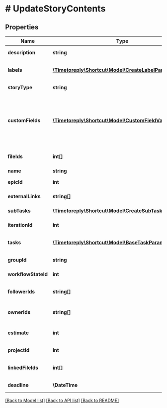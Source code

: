 # # UpdateStoryContents

## Properties

Name | Type | Description | Notes
------------ | ------------- | ------------- | -------------
**description** | **string** | The description of the story. | [optional]
**labels** | [**\Timetoreply\Shortcut\Model\CreateLabelParams[]**](CreateLabelParams.md) | An array of labels to be populated by the template. | [optional]
**storyType** | **string** | The type of story (feature, bug, chore). | [optional]
**customFields** | [**\Timetoreply\Shortcut\Model\CustomFieldValueParams[]**](CustomFieldValueParams.md) | An array of maps specifying a CustomField ID and CustomFieldEnumValue ID that represents an assertion of some value for a CustomField. | [optional]
**fileIds** | **int[]** | An array of the attached file IDs to be populated. | [optional]
**name** | **string** | The name of the story. | [optional]
**epicId** | **int** | The ID of the epic the to be populated. | [optional]
**externalLinks** | **string[]** | An array of external links to be populated. | [optional]
**subTasks** | [**\Timetoreply\Shortcut\Model\CreateSubTaskParams[]**](CreateSubTaskParams.md) | An array of sub-tasks connected to the story | [optional]
**iterationId** | **int** | The ID of the iteration the to be populated. | [optional]
**tasks** | [**\Timetoreply\Shortcut\Model\BaseTaskParams[]**](BaseTaskParams.md) | An array of tasks to be populated by the template. | [optional]
**groupId** | **string** | The ID of the group to be populated. | [optional]
**workflowStateId** | **int** | The ID of the workflow state to be populated. | [optional]
**followerIds** | **string[]** | An array of UUIDs for any Members listed as Followers. | [optional]
**ownerIds** | **string[]** | An array of UUIDs of the owners of this story. | [optional]
**estimate** | **int** | The numeric point estimate to be populated. | [optional]
**projectId** | **int** | The ID of the project the story belongs to. | [optional]
**linkedFileIds** | **int[]** | An array of the linked file IDs to be populated. | [optional]
**deadline** | **\DateTime** | The due date of the story. | [optional]

[[Back to Model list]](../../README.md#models) [[Back to API list]](../../README.md#endpoints) [[Back to README]](../../README.md)
